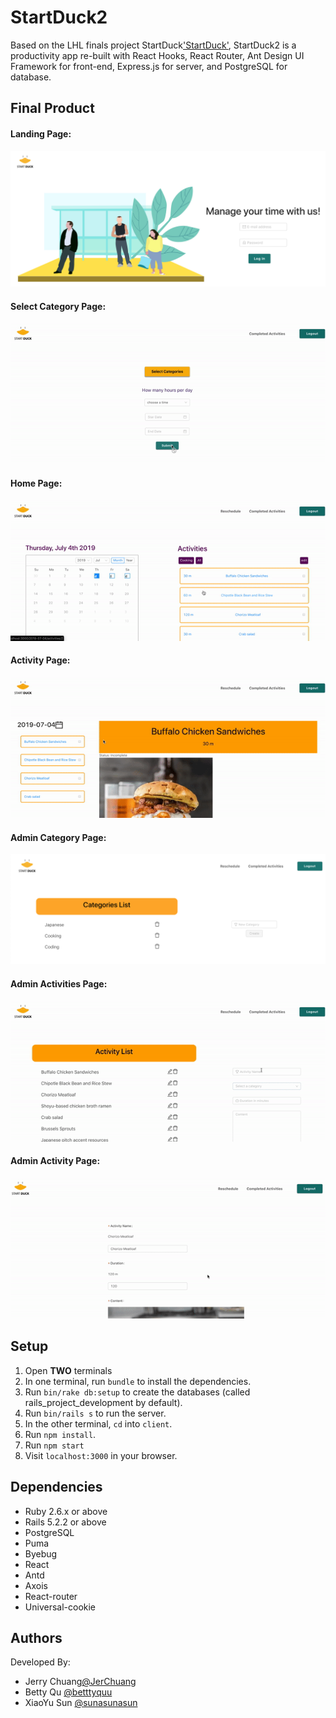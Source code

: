 # StartDuck2

Based on the LHL finals project StartDuck['StartDuck'](https://github.com/JerChuang/StartDuck), StartDuck2 is a productivity app re-built with React Hooks, React Router, Ant Design UI Framework for front-end, Express.js for server, and PostgreSQL for database.

## Final Product
#### Landing Page:
!["Screenshot of StartDuck Landing Page"](https://github.com/JerChuang/StartDuck/blob/master/docs/loginpage.png?raw=true)

#### Select Category Page:
!["Screenshot of StartDuck Select Category Page"](https://github.com/JerChuang/StartDuck/blob/master/docs/selectCategory.gif?raw=true)

#### Home Page:
!["Screenshot of StartDuck Home Page"](https://github.com/JerChuang/StartDuck/blob/master/docs/homePage.gif?raw=true)

#### Activity Page:
!["Screenshot of StartDuck Activity Page"](https://github.com/JerChuang/StartDuck/blob/master/docs/activityPage.gif?raw=true)

#### Admin Category Page:
!["Screenshot of StartDuck Admin Category Page"](https://github.com/JerChuang/StartDuck/blob/master/docs/admincategories.png?raw=true)

#### Admin Activities Page:
!["Screenshot of StartDuck Admin Activities Page"](https://github.com/JerChuang/StartDuck/blob/master/docs/adminActivity.gif?raw=true)

#### Admin Activity Page:
!["Screenshot of StartDuck Admin Activity Page"](https://github.com/JerChuang/StartDuck/blob/master/docs/adminEditPage.gif?raw=true)


## Setup
1. Open **TWO** terminals
2. In one terminal, run `bundle` to install the dependencies. 
3. Run `bin/rake db:setup` to create the databases (called rails_project_development by default). 
4. Run `bin/rails s` to run the server.
5. In the other terminal, `cd` into `client`. 
6. Run `npm install`.
7. Run `npm start` 
8. Visit `localhost:3000` in your browser.

## Dependencies
- Ruby 2.6.x or above
- Rails 5.2.2 or above
- PostgreSQL
- Puma
- Byebug
- React
- Antd
- Axois
- React-router
- Universal-cookie


## Authors

Developed By:
- Jerry Chuang[@JerChuang](https://github.com/JerChuang)
- Betty Qu [@betttyquu](https://github.com/betttyquu)
- XiaoYu Sun [@sunasunasun](https://github.com/sunasunasun)
